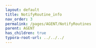 ```yaml
---
layout: default
title: NotifyRoutine_info
nav_order: 3
permalink: /pages/AGENT/NotifyRoutines
parent: AGENT
has_children: true
typora-root-url: ../../../
---
```


